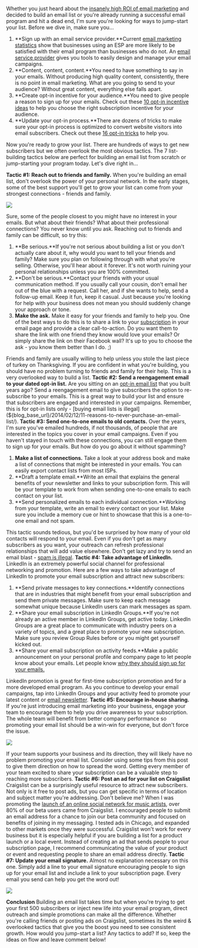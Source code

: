 Whether you just heard about the [insanely high ROI of email
marketing](${blog_base_url}/2014/01/06/email-marketing-statistics-2014/)
and decided to build an email list or you&apos;re already running a
successful email program and hit a dead end, I&apos;m sure you&apos;re looking for
ways to jump-start your list. Before we dive in, make sure you...

1.  **Sign up with an email service provider.**Current [email marketing
    statistics](${blog_base_url}/2014/01/06/email-marketing-statistics-2014/)
    show that businesses using an ESP are more likely to be satisfied
    with their email program than businesses who do not. An [email
    service provider](http://expresspigeon.com) gives you tools to
    easily design and manage your email campaigns.
2.  **Content, content, content.**You need to have something to say in
    your emails. Without producing high quality content, consistently,
    there is no point in email marketing. What are you going to send to
    your audience? Without great content, everything else falls apart.
3.  **Create opt-in incentive for your audience.**You need to give
    people a reason to sign up for your emails. Check out these [10
    opt-in incentive
    ideas](${blog_base_url}/2014/04/21/10-powerful-opt-in-incentives-that-will-get-you-more-email-subscribers/)
    to help you choose the right subscription incentive for your
    audience.
4.  **Update your opt-in process.**There are dozens of tricks to make
    sure your opt-in process is optimized to convert website visitors
    into email subscribers. Check out these [16 opt-in
    tricks](${blog_base_url}/2014/02/24/16-opt-in-tricks-to-grow-your-email-list/)
    to help you.

Now you&apos;re ready to grow your list. There are hundreds of ways to get
new subscribers but we often overlook the most obvious tactics. The 7
list-building tactics below are perfect for building an email list from
scratch or jump-starting your program today. Let&apos;s dive right in...

**Tactic \#1: Reach out to friends and family.** When you&apos;re building an
email list, don&apos;t overlook the power of your personal network. In the
early stages, some of the best support you&apos;ll get to grow your list can
come from your strongest connections - friends and family.

![](${blog_base_url}/images/2014//familyfriends.jpg)

Sure, some of the people closest to you might have no interest in your
emails. But what about their friends? What about their professional
connections? You never know until you ask. Reaching out to friends and
family can be difficult, so try this:

1.  **Be serious.**If you&apos;re not serious about building a list or you
    don&apos;t actually care about it, why would you want to tell your
    friends and family? Make sure you plan on following through with
    what you&apos;re selling. Otherwise, you&apos;ll hear about it forever. It&apos;s
    not worth ruining your personal relationships unless you are 100%
    committed.
2.  **Don&apos;t be serious.**Contact your friends with your usual
    communication method. If you usually call your cousin, don&apos;t email
    her out of the blue with a request. Call her, and if she wants to
    help, send a follow-up email. Keep it fun, keep it casual. Just
    because you&apos;re looking for help with your business does not mean you
    should suddenly change your approach or tone.
3.  **Make the ask.** Make it easy for your friends and family to help
    you. One of the best ways to do this is to share a link to your
    [subscription](${blog_base_url}/2013/11/18/custom-email-subscription-form/)
    in your email page and provide a clear call-to-action. Do you want
    them to share the link with one friend they know would love your
    emails? Or simply share the link on their Facebook wall? It&apos;s up to
    you to choose the ask - you know them better than I do. ;)

Friends and family are usually willing to help unless you stole the last
piece of turkey on Thanksgiving. If you are confident in what you&apos;re
building, you should have no problem turning to friends and family for
their help. This is a very overlooked way to build a list. **Tactic \#2:
Send a reengagement email to your dated opt-in list.** Are you sitting
on an [opt-in email
list](${blog_base_url}/2014/02/24/16-opt-in-tricks-to-grow-your-email-list/)
that you built years ago? Send a reengagement email to give subscribers
the option to re-subscribe to your emails. This is a great way to build
your list and ensure that subscribers are engaged and interested in your
campaigns. Remember, this is for opt-in lists only - [buying email lists
is
illegal](${blog_base_url}/2014/02/12/11-reasons-to-never-purchase-an-email-list/).
**Tactic \#3: Send one-to-one emails to old contacts.** Over the years,
I&apos;m sure you&apos;ve emailed hundreds, if not thousands, of people that are
interested in the topics you cover in your email campaigns. Even if you
haven&apos;t stayed in touch with these connections, you can still engage
them to sign up for your emails. But how do you go about it without
spamming?

1.  **Make a list of connections.** Take a look at your address book and
    make a list of connections that might be interested in your emails.
    You can easily export contact lists from most ISPs.
2.  **Draft a template email.**Write an email that explains the general
    benefits of your newsletter and links to your subscription form.
    This will be your template to work from when sending one-to-one
    emails to each contact on your list.
3.  **Send personalized emails to each individual connection.**Working
    from your template, write an email to every contact on your list.
    Make sure you include a memory cue or hint to showcase that this is
    a one-to-one email and not spam.

This tactic sounds tedious, but you&apos;d be surprised by how many of your
old contacts will respond to your email. Even if you don&apos;t get as many
subscribers as you want, your outreach can refresh professional
relationships that will add value elsewhere. Don&apos;t get lazy and try to
send an email blast - [spam is
illegal](http://www.business.ftc.gov/documents/bus61-can-spam-act-compliance-guide-business).
**Tactic \#4: Take advantage of LinkedIn.** LinkedIn is an extremely
powerful social channel for professional networking and promotion. Here
are a few ways to take advantage of LinkedIn to promote your email
subscription and attract new subscribers:

1.  **Send private messages to key connections.**Identify connections
    that are in industries that might benefit from your email
    subscription and send them private messages. Make sure to keep each
    message somewhat unique because LinkedIn users can mark messages as
    spam.
2.  **Share your email subscription in LinkedIn Groups.**If you&apos;re not
    already an active member in LinkedIn Groups, get active today.
    LinkedIn Groups are a great place to communicate with industry peers
    on a variety of topics, and a great place to promote your new
    subscription. Make sure you review Group Rules before or you might
    get yourself kicked out.
3.  **Share your email subscription on activity feeds.**Make a public
    announcement on your personal profile and company page to let people
    know about your emails. Let people know [why they should sign up for
    your
    emails.](${blog_base_url}/2014/04/21/10-powerful-opt-in-incentives-that-will-get-you-more-email-subscribers/)

LinkedIn promotion is great for first-time subscription promotion and
for a more developed email program. As you continue to develop your
email campaigns, tap into LinkedIn Groups and your activity feed to
promote your latest content or [email
newsletter](http://expresspigeon.com). **Tactic \#5: Encourage in-house
sharing.** If you&apos;re just introducing email marketing into your
business, engage your team to encourage them to help you drive awareness
to your subscription. The whole team will benefit from better company
performance so promoting your email list should be a win-win for
everyone, but don&apos;t force the issue.

![](${blog_base_url}/images/2014/office2.jpg)

If your team supports your business and its direction, they will likely
have no problem promoting your email list. Consider using some tips from
this post to give them direction on how to spread the word. Getting
every member of your team excited to share your subscription can be a
valuable step to reaching more subscribers. **Tactic \#6: Post an ad for
your list on Craigslist** Craigslist can be a surprisingly useful
resource to attract new subscribers. Not only is it free to post ads,
but you can get specific in terms of location and subject matter you&apos;re
addressing. Don&apos;t believe me? When I was promoting the [launch of an
online social network for music
artists](http://techcrunch.com/2013/08/08/8th-stage-launches-in-beta-to-offer-a-linkedin-for-musicians-with-built-in-talent-development/),
over 80% of our beta users came from Craigslist. I encouraged people to
submit an email address for a chance to join our beta community and
focused on benefits of joining in my messaging. I tested ads in Chicago,
and expanded to other markets once they were successful. Craigslist
won&apos;t work for every business but it is especially helpful if you are
building a list for a product launch or a local event. Instead of
creating an ad that sends people to your subscription page, I recommend
communicating the value of your product or event and requesting people
to share an email address directly. **Tactic \#7: Update your email
signature.** Almost no explanation necessary on this one. Simply add a
line to your email signature encouraging people to sign up for your
email list and include a link to your subscription page. Every email you
send can help you get the word out!

![](${blog_base_url}/images/2014/paulsignatureblur.png)

**Conclusion** Building an email list takes time but when you&apos;re trying
to get your first 500 subscribers or inject new life into your email
program, direct outreach and simple promotions can make all the
difference. Whether you&apos;re calling friends or posting ads on Craigslist,
sometimes its the weird & overlooked tactics that give you the boost you
need to see consistent growth. How would you jump-start a list? Any
tactics to add? If so, keep the ideas on flow and leave comment below!

